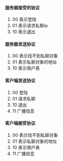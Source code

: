 #### 服务器接受的协议

1. 00 表示登陆
2. 01 表示请求私聊ip
3. 10 表示退出

#### 服务器发送协议
1. 00 表示找不到私聊对象
2. 01 表示私聊对象的地址
3. 10 表示用户表

#### 客户端发送协议
1. 00 登陆
2. 01 请求私聊
3. 10 退出
4. 11 广播信息

#### 客户端接受协议
1. 00 表示找不到私聊对象
2. 01 表示私聊对象的地址
3. 10 表示用户表
4. 11 广播信息
